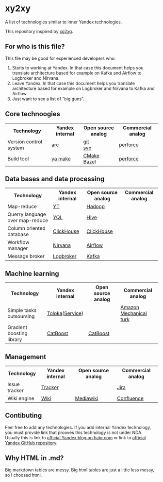 # xy2xy
A list of technologies similar to inner Yandex technologies.

This repository inspired by [xg2xg](https://github.com/jhuangtw-dev/xg2xg).


## For who is this file?

This file may be good for experienced developers who:

1. Starts to working at Yandex. In that case this document helps you translate architecture based for example on Kafka and Airflow to Logbroker and Nirvana.
2. Leave Yandex. In that case this document helps you translate architecture based for example on Logbroker and Nirvana to Kafka and Airflow.
3. Just want to see a list of "big guns".


## Core technoogies

<table>
  <tr>
    <th>Technology</th>
    <th>Yandex internal</th>
    <th>Open source analog</th>
    <th>Commercial analog</th>
  </tr>
  <tr>
    <!-- Technology --><td>Version control system</td>
    <!-- Yandex internal --><td><a href="https://habr.com/ru/company/yandex/blog/482926/">arc</a></td>
    <!-- Open source analog --><td>
      <a href="https://git-scm.com/">git</a><br/>
      <a href="https://subversion.apache.org/">svn</a>
    </td>
    <!-- Commercial analog --><td><a href="https://www.perforce.com/">perforce</a></td>
  </tr>
  <tr>
    <!-- Technology --><td>Build tool</td>
    <!-- Yandex internal --><td><a href="https://github.com/yandex/CMICOT/blob/master/ya">ya make</a></td>
    <!-- Open source analog --><td>
      <a href="https://cmake.org/">CMake</a><br/>
      <a href="https://bazel.build/">Bazel</a>
    </td>
    <!-- Commercial analog --><td><a href="https://www.perforce.com/">perforce</a></td>
  </tr>
</table>


## Data bases and data processing

<table>
  <tr>
    <th>Technology</th>
    <th>Yandex internal</th>
    <th>Open source analog</th>
    <th>Commercial analog</th>
  </tr>
  <tr>
    <!-- Technology --><td>Map-reduce</td>
    <!-- Yandex internal --><td><a href="https://habr.com/ru/company/yandex/blog/311104/">YT</a></td>
    <!-- Open source analog --><td><a href="https://hadoop.apache.org/">Hadoop</a></td>
    <!-- Commercial analog --><td></td>
  </tr>
  <tr>
    <!-- Technology --><td>Querry language over map-reduce</td>
    <!-- Yandex internal --><td><a href="https://habr.com/ru/company/yandex/blog/312430/">YQL</a></td>
    <!-- Open source analog --><td><a href="https://hive.apache.org/">Hive</a></td>
    <!-- Commercial analog --><td></td>
  </tr>
  <tr>
    <!-- Technology --><td>Column oriented database</td>
    <!-- Yandex internal --><td><a href="https://clickhouse.tech/">ClickHouse</a></td>
    <!-- Open source analog --><td><a href="https://clickhouse.tech/">ClickHouse</a></td>
    <!-- Commercial analog --><td></td>
  </tr>
  <tr>
    <!-- Technology --><td>Workflow manager</td>
    <!-- Yandex internal --><td><a href="https://habr.com/ru/company/yandex/blog/351016/">Nirvana</a></td>
    <!-- Open source analog --><td><a href="https://airflow.apache.org/">Airflow</a></td>
    <!-- Commercial analog --><td></td>
  </tr>
  <tr>
    <!-- Technology --><td>Message broker</td>
    <!-- Yandex internal --><td><a href="https://habr.com/ru/company/yandex/blog/239823/">Logbroker</a></td>
    <!-- Open source analog --><td><a href="https://kafka.apache.org/">Kafka</a></td>
    <!-- Commercial analog --><td></td>
  </tr>
</table>


## Machine learning

<table>
  <tr>
    <th>Technology</th>
    <th>Yandex internal</th>
    <th>Open source analog</th>
    <th>Commercial analog</th>
  </tr>
  <tr>
    <!-- Technology --><td>Simple tasks outsoursing</td>
    <!-- Yandex internal --><td><a href="https://habr.com/ru/company/yandex/blog/305956/">Toloka</a>(<a href="https://toloka.yandex.ru/">Service</a>)</td>
    <!-- Open source analog --><td></td>
    <!-- Commercial analog --><td><a href="https://www.mturk.com/">Amazon Mechanical turk</a></td>
  </tr>
  <tr>
    <!-- Technology --><td>Gradient boosting library</td>
    <!-- Yandex internal --><td><a href="https://catboost.ai/">CatBoost</a></td>
    <!-- Open source analog --><td><a href="https://catboost.ai/">CatBoost</a></td>
    <!-- Commercial analog --><td></td>
  </tr>
</table>


## Management

<table>
  <tr>
    <th>Technology</th>
    <th>Yandex internal</th>
    <th>Open source analog</th>
    <th>Commercial analog</th>
  </tr>
  <tr>
    <!-- Technology --><td>Issue tracker</td>
    <!-- Yandex internal --><td><a href="https://yandex.ru/tracker/">Tracker</a></td>
    <!-- Open source analog --><td></td>
    <!-- Commercial analog --><td><a href="https://www.atlassian.com/software/jira">Jira</a></td>
  </tr>
  <tr>
    <!-- Technology --><td>Wiki engine</td>
    <!-- Yandex internal --><td><a href="https://connect.yandex.ru/?noredirect=">Wiki</a></td>
    <!-- Open source analog --><td><a href="https://www.mediawiki.org/">Mediawiki</a></td>
    <!-- Commercial analog --><td><a href="https://www.atlassian.com/software/confluence">Confluence</a></td>
  </tr>
</table>


## Contibuting

Feel free to add any technologies.
If you add internal Yandex technology, you must provide link that prooves this technology is not under NDA.
Usually this is link to [official Yandex blog on habr.com](https://habr.com/ru/company/yandex/) or link to [official Yandex GitHub repository](https://github.com/yandex).

## Why HTML in .md?

Big markdown tables are messy. Big html tables are just a little less messy, so I choosed html.
